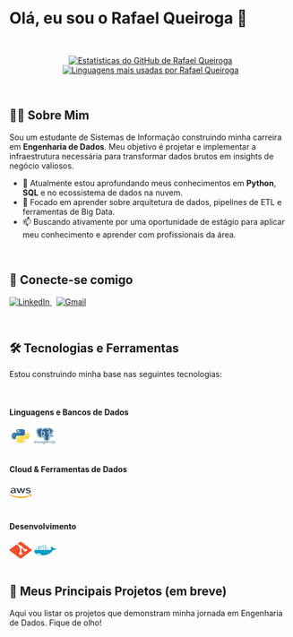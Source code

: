 # Olá, eu sou o Rafael Queiroga 👋

<br>

<p align="center">
  <a href="https://github.com/rqueiroga">
    <img src="https://github-readme-stats.vercel.app/api?username=rqueiroga&show_icons=true&theme=dracula&include_all_commits=true&count_private=true&locale=pt-br" alt="Estatísticas do GitHub de Rafael Queiroga"/>
    <img src="https://github-readme-stats.vercel.app/api/top-langs/?username=rqueiroga&layout=compact&langs_count=7&theme=dracula&locale=pt-br" alt="Linguagens mais usadas por Rafael Queiroga"/>
  </a>
</p>

<br>

## 👨‍💻 Sobre Mim

Sou um estudante de Sistemas de Informação construindo minha carreira em **Engenharia de Dados**. Meu objetivo é projetar e implementar a infraestrutura necessária para transformar dados brutos em insights de negócio valiosos.

- 🌱 Atualmente estou aprofundando meus conhecimentos em **Python**, **SQL** e no ecossistema de dados na nuvem.
- 🎯 Focado em aprender sobre arquitetura de dados, pipelines de ETL e ferramentas de Big Data.
- 📫 Buscando ativamente por uma oportunidade de estágio para aplicar meu conhecimento e aprender com profissionais da área.

<br>

## 🔗 Conecte-se comigo

<p align="left">
  <a href="https://www.linkedin.com/in/rafael-queiroga-85861034a/" target="_blank">
    <img src="https://img.shields.io/badge/LinkedIn-0077B5?style=for-the-badge&logo=linkedin&logoColor=white" alt="LinkedIn"/>
  </a>
  &nbsp;
  <a href="mailto:queirogarafael9@gmail.com">
    <img src="https://img.shields.io/badge/Gmail-D14836?style=for-the-badge&logo=gmail&logoColor=white" alt="Gmail"/>
  </a>
</p>

<br>

## 🛠️ Tecnologias e Ferramentas

Estou construindo minha base nas seguintes tecnologias:

<div style="display: inline_block"><br>
  <h4><b>Linguagens e Bancos de Dados</b></h4>
  <img align="center" alt="Python" height="30" width="40" src="https://raw.githubusercontent.com/devicons/devicon/master/icons/python/python-original.svg">
  <img align="center" alt="SQL" height="30" width="40" src="https://raw.githubusercontent.com/devicons/devicon/master/icons/postgresql/postgresql-plain-wordmark.svg">
</div>

<div style="display: inline_block"><br>
  <h4><b>Cloud & Ferramentas de Dados</b></h4>
  <img align="center" alt="AWS" height="30" width="40" src="https://raw.githubusercontent.com/devicons/devicon/master/icons/amazonwebservices/amazonwebservices-original-wordmark.svg">
  </div>

<div style="display: inline_block"><br>
  <h4><b>Desenvolvimento</b></h4>
  <img align="center" alt="Git" height="30" width="40" src="https://raw.githubusercontent.com/devicons/devicon/master/icons/git/git-plain.svg">
  <img align="center" alt="Docker" height="30" width="40" src="https://raw.githubusercontent.com/devicons/devicon/master/icons/docker/docker-plain.svg">
</div>

<br>

## 🚀 Meus Principais Projetos (em breve)

Aqui vou listar os projetos que demonstram minha jornada em Engenharia de Dados. Fique de olho!

<!--
**rqueiroga/rqueiroga** is a ✨ _special_ ✨ repository because its `README.md` (this file) appears on your GitHub profile.

Here are some ideas to get you started:

- 🔭 I’m currently working on ...
- 🌱 I’m currently learning ...
- 👯 I’m looking to collaborate on ...
- 🤔 I’m looking for help with ...
- 💬 Ask me about ...
- 📫 How to reach me: ...
- 😄 Pronouns: ...
- ⚡ Fun fact: ...
-->
